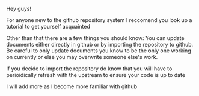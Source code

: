 Hey guys!

For anyone new to the github repository system I reccomend you look up a tutorial to get yourself acquainted

Other than that there are a few things you should know:
You can update documents either directly in github or by importing the repository to github. Be careful to only update documents you know to be the only one working on currently or else you may overwrite someone else's work.

If you decide to import the repository do know that you will have to perioidically refresh with the upstream to ensure your code is up to date

I will add more as I become more familiar with github